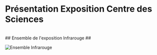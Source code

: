 # Présentation Exposition Centre des Sciences #
<br>
## Ensemble de l'exposition Infrarouge ##

![Ensemble Infrarouge](/TP1/Centre_Des_Sciences/Photo_Expo/Photo_2_ensemble_exposition.png)

<br>



